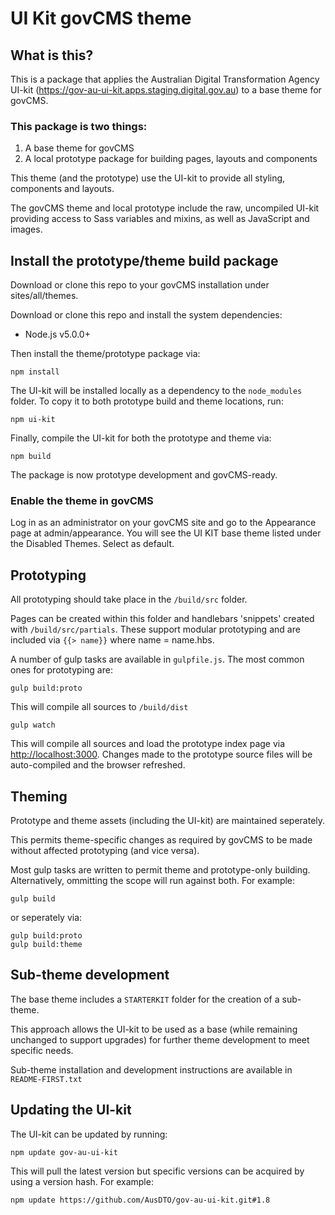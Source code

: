 # UI Kit govCMS theme

## What is this?

This is a package that applies the Australian Digital Transformation Agency UI-kit (https://gov-au-ui-kit.apps.staging.digital.gov.au) to a base theme for govCMS. 

### This package is two things:

 1. A base theme for govCMS
 2. A local prototype package for building pages, layouts and components 

This theme (and the prototype) use the UI-kit to provide all styling, components and layouts.

The govCMS theme and local prototype include the raw, uncompiled UI-kit providing access to Sass variables and mixins, as well as JavaScript and images.

## Install the prototype/theme build package
 
Download or clone this repo to your govCMS installation under sites/all/themes.

Download or clone this repo and install the system dependencies:

* Node.js v5.0.0+

Then install the theme/prototype package via:
```
npm install
```

The UI-kit will be installed locally as a dependency to the `node_modules` folder. To copy it to both prototype build and theme locations, run: 

```
npm ui-kit
```

Finally, compile the UI-kit for both the prototype and theme via:

```
npm build
```

The package is now prototype development and govCMS-ready.

### Enable the theme in govCMS

Log in as an administrator on your govCMS site and go to the Appearance page at admin/appearance. You will see the UI KIT base theme listed under the Disabled Themes. Select as default.

## Prototyping

All prototyping should take place in the `/build/src` folder.

Pages can be created within this folder and handlebars 'snippets' created with `/build/src/partials`. These support modular prototyping and are included via `{{> name}}` where name = name.hbs.

A number of gulp tasks are available in `gulpfile.js`. The most common ones for prototyping are:

```
gulp build:proto
```
This will compile all sources to `/build/dist`

```
gulp watch
```
This will compile all sources and load the prototype index page via [http://localhost:3000](http://localhost:3000). Changes made to the prototype source files will be auto-compiled and the browser refreshed.


## Theming

Prototype and theme assets (including the UI-kit) are maintained seperately.

This permits theme-specific changes as required by govCMS to be made without affected prototyping (and vice versa).

Most gulp tasks are written to permit theme and prototype-only building. Alternatively, ommitting the scope will run against both. For example:

```
gulp build
```
or seperately via:
```
gulp build:proto
gulp build:theme
```


## Sub-theme development

The base theme includes a `STARTERKIT` folder for the creation of a sub-theme.

This approach allows the UI-kit to be used as a base (while remaining unchanged to support upgrades) for further theme development to meet specific needs.

Sub-theme installation and development instructions are available in `README-FIRST.txt`

    
## Updating the UI-kit

The UI-kit can be updated by running:

```
npm update gov-au-ui-kit
```
This will pull the latest version but specific versions can be acquired by using a version hash. For example:

```
npm update https://github.com/AusDTO/gov-au-ui-kit.git#1.8
```

